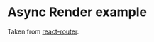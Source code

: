 # Async Render example

Taken from [react-router](https://github.com/reactjs/react-router-tutorial/tree/master/lessons/14-whats-next).
